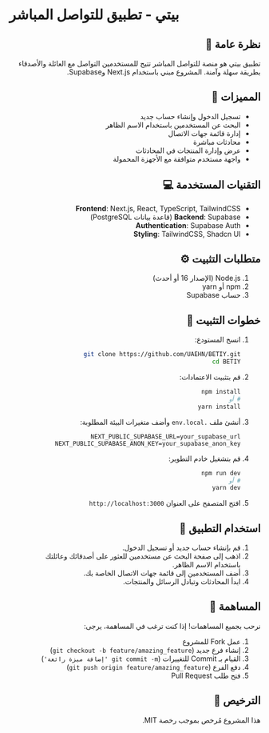 # بيتي - تطبيق للتواصل المباشر

<div dir="rtl">

## نظرة عامة 🌟

تطبيق بيتي هو منصة للتواصل المباشر تتيح للمستخدمين التواصل مع العائلة والأصدقاء بطريقة سهلة وآمنة. المشروع مبني باستخدام Next.js وSupabase.

## المميزات 🚀

- تسجيل الدخول وإنشاء حساب جديد
- البحث عن المستخدمين باستخدام الاسم الظاهر
- إدارة قائمة جهات الاتصال
- محادثات مباشرة
- عرض وإدارة المنتجات في المحادثات
- واجهة مستخدم متوافقة مع الأجهزة المحمولة

## التقنيات المستخدمة 💻

- **Frontend**: Next.js, React, TypeScript, TailwindCSS
- **Backend**: Supabase (قاعدة بيانات PostgreSQL)
- **Authentication**: Supabase Auth
- **Styling**: TailwindCSS, Shadcn UI

## متطلبات التثبيت ⚙️

1. Node.js (الإصدار 16 أو أحدث)
2. npm أو yarn
3. حساب Supabase

## خطوات التثبيت 🔧

1. انسخ المستودع:
   ```bash
   git clone https://github.com/UAEHN/BETIY.git
   cd BETIY
   ```

2. قم بتثبيت الاعتمادات:
   ```bash
   npm install
   # أو
   yarn install
   ```

3. أنشئ ملف `.env.local` وأضف متغيرات البيئة المطلوبة:
   ```
   NEXT_PUBLIC_SUPABASE_URL=your_supabase_url
   NEXT_PUBLIC_SUPABASE_ANON_KEY=your_supabase_anon_key
   ```

4. قم بتشغيل خادم التطوير:
   ```bash
   npm run dev
   # أو
   yarn dev
   ```

5. افتح المتصفح على العنوان `http://localhost:3000`

## استخدام التطبيق 📱

1. قم بإنشاء حساب جديد أو تسجيل الدخول.
2. اذهب إلى صفحة البحث عن مستخدمين للعثور على أصدقائك وعائلتك باستخدام الاسم الظاهر.
3. أضف المستخدمين إلى قائمة جهات الاتصال الخاصة بك.
4. ابدأ المحادثات وتبادل الرسائل والمنتجات.

## المساهمة 👥

نرحب بجميع المساهمات! إذا كنت ترغب في المساهمة، يرجى:

1. عمل Fork للمشروع
2. إنشاء فرع جديد (`git checkout -b feature/amazing_feature`)
3. القيام بـ Commit للتغييرات (`git commit -m 'إضافة ميزة رائعة'`)
4. دفع الفرع (`git push origin feature/amazing_feature`)
5. فتح طلب Pull Request

## الترخيص 📄

هذا المشروع مُرخص بموجب رخصة MIT.

</div>
